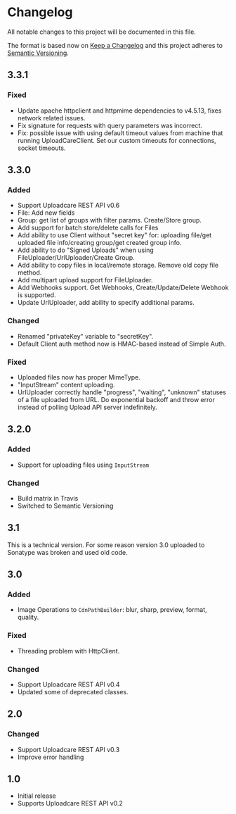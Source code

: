 # Changelog
All notable changes to this project will be documented in this file.

The format is based now on [Keep a Changelog](http://keepachangelog.com/en/1.0.0/)
and this project adheres to [Semantic Versioning](http://semver.org/spec/v2.0.0.html).

## 3.3.1
### Fixed
- Update apache httpclient and httpmime dependencies to v4.5.13, fixes network related issues.
- Fix signature for requests with query parameters was incorrect.
- Fix: possible issue with using default timeout values from machine that running UploadCareClient. Set our custom timeouts for connections, socket timeouts.

## 3.3.0
### Added
- Support Uploadcare REST API v0.6
- File: Add new fields
- Group: get list of groups with filter params. Create/Store group.
- Add support for batch store/delete calls for Files
- Add ability to use Client without "secret key" for: uploading file/get uploaded file info/creating group/get created group info.
- Add ability to do "Signed Uploads" when using FileUploader/UrlUploader/Create Group.
- Add ability to copy files in local/remote storage. Remove old copy file method.
- Add multipart upload support for FileUploader.
- Add Webhooks support. Get Webhooks, Create/Update/Delete Webhook is supported.
- Update UrlUploader, add ability to specify additional params.

### Changed
- Renamed "privateKey" variable to "secretKey".
- Default Client auth method now is HMAC-based instead of Simple Auth.

### Fixed
- Uploaded files now has proper MimeType.
- "InputStream" content uploading.
- UrlUploader correctly handle "progress", "waiting", "unknown" statuses of a file uploaded from URL. Do exponential backoff and throw error instead of polling Upload API server indefinitely.

## 3.2.0
### Added
- Support for uploading files using `InputStream`

### Changed
- Build matrix in Travis
- Switched to Semantic Versioning

## 3.1
This is a technical version.
For some reason version 3.0 uploaded to Sonatype was broken and used old code.


## 3.0
### Added
- Image Operations to `CdnPathBuilder`: blur, sharp, preview, format, quality.

### Fixed
- Threading problem with HttpClient.

### Changed
- Support Uploadcare REST API v0.4
- Updated some of deprecated classes.


## 2.0
### Changed
- Support Uploadcare REST API v0.3
- Improve error handling

## 1.0
- Initial release
- Supports Uploadcare REST API v0.2
